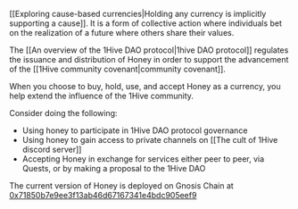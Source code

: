 [[Exploring cause-based currencies|Holding any currency is implicitly supporting a cause]]. It is a form of collective action where individuals bet on the realization of a future where others share their values. 

The [[An overview of the 1Hive DAO protocol|1hive DAO protocol]] regulates the issuance and distribution of Honey in order to support the advancement of the [[1Hive community covenant|community covenant]]. 

When you choose to buy, hold, use, and accept Honey as a currency, you help extend the influence of the 1Hive community. 

Consider doing the following:
* Using honey to participate in 1Hive DAO protocol governance
* Using honey to gain access to private channels on [[The cult of 1Hive discord server]]
* Accepting Honey in exchange for services either peer to peer, via Quests, or by making a proposal to the 1Hive DAO

The current version of Honey is deployed on Gnosis Chain at [0x71850b7e9ee3f13ab46d67167341e4bdc905eef9](https://gnosisscan.io/token/0x71850b7e9ee3f13ab46d67167341e4bdc905eef9)
